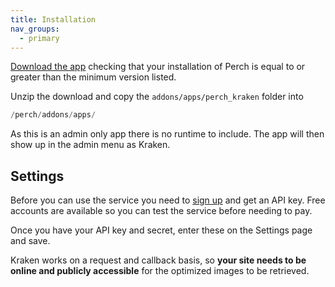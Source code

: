 ```yaml
---
title: Installation
nav_groups:
  - primary
---
```


[Download the app](http://grabaperch.com/add-ons/apps/kraken) checking that your installation of Perch is equal to or greater than the minimum version listed.

Unzip the download and copy the `addons/apps/perch_kraken` folder into

```php
/perch/addons/apps/
```

As this is an admin only app there is no runtime to include. The app will then show up in the admin menu as Kraken.

## Settings

Before you can use the service you need to [sign up](https://kraken.io/?ref=5a608b00df18) and get an API key. Free accounts are available so you can test the service before needing to pay.

Once you have your API key and secret, enter these on the Settings page and save.

Kraken works on a request and callback basis, so **your site needs to be online and publicly accessible** for the optimized images to be retrieved.
